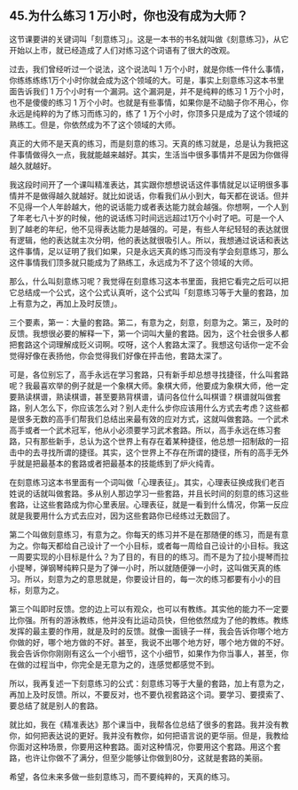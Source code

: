 ## 45.为什么练习 1 万小时，你也没有成为大师？
这节课要讲的关键词叫「刻意练习」。这是一本书的书名就叫做《刻意练习》，从它开始以上市，就已经造成了人们对练习这个词语有了很大的改观。


过去，我们曾经听过一个说法，这个说法叫 1 万个小时，就是你练一件什么事情，你练练练练1万个小时你就会成为这个领域的大。可是，事实上刻意练习这本书里面告诉我们 1 万个小时有一个漏洞。这个漏洞是，并不是纯粹的练习 1 万个小时，也不是傻傻的练习 1 万个小时。也就是有些事情，如果你是不动脑子你不用心，你永远是纯粹的为了练习而练习的，练了 1 万个小时，你顶多只是成为了这个领域的熟练工。但是，你依然成为不了这个领域的大师。


真正的大师不是天真的练习，而是刻意的练习。天真的练习就是，总是认为我把这件事情做得久一点，我就能越来越好。其实，生活当中很多事情并不是因为你做得越久就越好。


我这段时间开了一个课叫精准表达，其实跟你想想说话这件事情就足以证明很多事情并不是做得越久就越好。就比如说话，你看我们从小到大，每天都在说话。但并不见得一个人年龄越大，他的说话能力或者表达能力就会越强。你想啊，一个人到了年老七八十岁的时候，他的说话练习时间远远超过1万个小时了吧。可是一个人到了越老的年纪，他不见得表达能力是越强的。可是，有些人年纪轻轻的表达就很有逻辑，他的表达就主次分明，他的表达就很吸引人。所以，我想通过说话和表达这件事情，足以证明了我们如果，只是永远天真的练习而没有学会刻意练习，那么这件事情我们顶多就只能成为了熟练工，永远成为不了这个领域的大师。


那么，什么叫刻意练习呢？我觉得在刻意练习这本书里面，我把它看完之后可以把它总结成一个公式，这个公式认真听，这个公式叫「刻意练习等于大量的套路，加上有意为之，再加上及时反馈」。


三个要素，第一：大量的套路。第二，有意为之，刻意，刻意为之。第三，及时的反馈。我想很必要的解释一下，第一个词叫大量的套路。因为，这个社会很多人都把套路这个词理解成贬义词啊。哎呀，这个人套路太深了。我想这句话你一定不会觉得好像在表扬他，你会觉得我们好像在抨击他，套路太深了。


可是，各位别忘了，高手永远在学习套路，只有新手却总想寻找捷径，什么叫套路呢？我最喜欢举的例子就是一个象棋大师。象棋大师，他要成为象棋大师，他一定要熟读棋谱，熟读棋谱，甚至要熟背棋谱，请问各位什么叫棋谱？棋谱就叫做套路，别人怎么下，你应该怎么对？别人走什么步你应该用什么方式去考虑？这些都是很多无数的高手们帮我们总结出来最有效的应对方式，这就叫做套路。一个武术高手或者一个武术冠军，他从小必须要学习武术套路。所以，高手永远在练习套路，只有那些新手，总认为这个世界上有存在着某种捷径，他总想一招制敌的一招击中的去寻找所谓的捷径。其实，这个世界上不存在所谓的捷径，所有的高手无外乎就是把最基本的套路或者把最基本的技能练到了炉火纯青。


在刻意练习这本书里面有一个词叫做「心理表征」。其实，心理表征换成我们老百姓说的话就叫做套路。多从别人那边学习一些套路，并且长时间的刻意的练习这些套路，让这些套路成为你心里表层。心理表征，就是一看到什么情况，你第一反应就是我要用什么方式去应对，因为这些套路你已经练过无数回了。


第二个叫做刻意练习，有意为之。你每天的练习并不是在那随便的练习，而是有意为之。你每天都给自己设计了一个小目标，或者每一周给自己设计的小目标。我这一周要实现的小目标是什么？为了目的，有目的的练习。而不是为了拉小提琴而拉小提琴，弹钢琴纯粹只是为了弹一小时，所以就随便弹一小时，这叫做天真的练习。所以，刻意为之的意思就是，你要设计目的，每一次的练习都要有小小的目标，刻意为之。


第三个叫即时反馈。您的边上可以有观众，也可以有教练。其实他的能力不一定要比你强。所有的游泳教练，他并没有比运动员快，但他依然成为了他的教练。教练发挥的最主要的作用，就是及时的反馈。就像一面镜子一样，我会告诉你哪个地方你做的好，哪个地方做的不好。甚至，我说不出哪个地方好，哪个地方做的不好。我会告诉你你刚刚有这么一个小细节，这个小细节，如果作为你当事人，甚至，你在做的过程当中，你完全是无意为之的，连感觉都感觉不到。


所以，我再复述一下刻意练习的公式：刻意练习等于大量的套路，加上有意为之，再加上及时反馈。所以，不要反对，也不要仇视套路这个词。要学习、要摸索了、要总结了就是别人的套路。


就比如，我在《精准表达》那个课当中，我帮各位总结了很多的套路。我并没有教你，如何把表达说的更好。我并没有教你，如何把语言说的更华丽。但是，我教给你面对这种场景，你要用这种套路。面对这种情况，你要用这个套路。用这个套路，也许让你做不了满分，但至少能够让你做到80分，这就是套路的美丽。


希望，各位未来多做一些刻意练习，而不要纯粹的，天真的练习。

